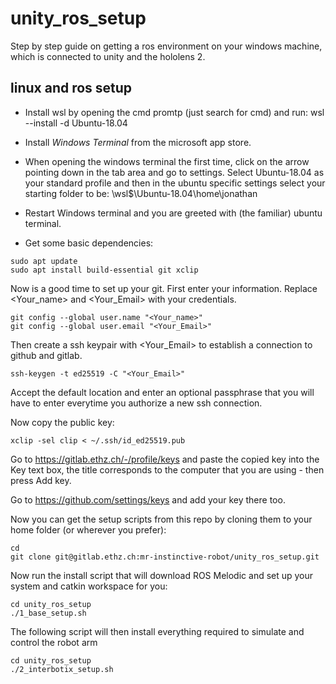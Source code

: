 # unity_ros_setup

Step by step guide on getting a ros environment on your windows machine, which is connected to unity and the hololens 2.

## linux and ros setup

- Install wsl by opening the cmd promtp (just search for cmd) and run:
    wsl --install -d Ubuntu-18.04

- Install *Windows Terminal* from the microsoft app store.

- When opening the windows terminal the first time, click on the arrow pointing down in the tab area and go to settings. Select Ubuntu-18.04 as your standard profile and then in the ubuntu specific settings select your starting folder to be: 
    \\wsl$\Ubuntu-18.04\home\jonathan

- Restart Windows terminal and you are greeted with (the familiar) ubuntu terminal. 

- Get some basic dependencies:

```shell
sudo apt update
sudo apt install build-essential git xclip
```

Now is a good time to set up your git. First enter your information. Replace <Your_name> and <Your_Email> with your credentials.

```shell
git config --global user.name "<Your_name>"
git config --global user.email "<Your_Email>"
```

Then create a ssh keypair with <Your_Email> to establish a connection to github and gitlab.

```shell
ssh-keygen -t ed25519 -C "<Your_Email>"
```

Accept the default location and enter an optional passphrase that you will have to enter everytime you authorize a new ssh connection.

Now copy the public key:

```shell
xclip -sel clip < ~/.ssh/id_ed25519.pub
```

Go to https://gitlab.ethz.ch/-/profile/keys and paste the copied key into the Key text box, the title corresponds to the computer that you are using - then press Add key.

Go to https://github.com/settings/keys and add your key there too.

Now you can get the setup scripts from this repo by cloning them to your home folder (or wherever you prefer):
```shell
cd
git clone git@gitlab.ethz.ch:mr-instinctive-robot/unity_ros_setup.git
```
Now run the install script that will download ROS Melodic and set up your system and catkin workspace for you:

```shell
cd unity_ros_setup
./1_base_setup.sh
```
The following script will then install everything required to simulate and control the robot arm

```shell
cd unity_ros_setup
./2_interbotix_setup.sh
```





